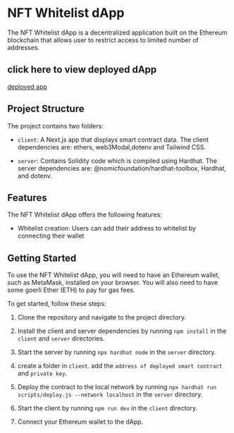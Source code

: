 # NFT Whitelist dApp

The NFT Whitelist dApp is a decentralized application built on the Ethereum blockchain that allows user to restrict access to limited number of addresses.

## click here to view deployed dApp
[deployed app](https://whapp.vercel.app/)
## Project Structure

The project contains two folders:

- `client`: A Next.js app that displays smart contract data. The client dependencies are: ethers, web3Modal,dotenv and Tailwind CSS.

- `server`: Contains Solidity code which is compiled using Hardhat. The server dependencies are: @nomicfoundation/hardhat-toolbox, Hardhat, and dotenv.

## Features

The NFT Whitelist dApp offers the following features:

- Whitelist creation: Users can add their address to whitelist by connecting their wallet

## Getting Started

To use the NFT Whitelist dApp, you will need to have an Ethereum wallet, such as MetaMask, installed on your browser. You will also need to have some goerli Ether (ETH) to pay for gas fees.

To get started, follow these steps:

1. Clone the repository and navigate to the project directory.

2. Install the client and server dependencies by running `npm install` in the `client` and `server` directories.

3. Start the server by running `npx hardhat node` in the `server` directory.

4. create a folder in `client`. add the `address of deployed smart contract` and `private key`.

5. Deploy the contract to the local network by running `npx hardhat run scripts/deploy.js --network localhost` in the `server` directory.

6. Start the client by running `npm run dev` in the `client` directory.

7. Connect your Ethereum wallet to the dApp.


